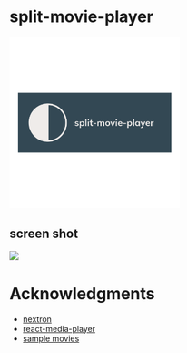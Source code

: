 # split-movie-player
<img src="/icon/logo.png" width="300"/>

## screen shot
<img src="/statics/images/ss.png" width="500"/>


# Acknowledgments
- [nextron](https://github.com/saltyshiomix/nextron)
- [react-media-player](https://github.com/souporserious/react-media-player)
- [sample movies](https://www.home-movie.biz/free_movie.html)
